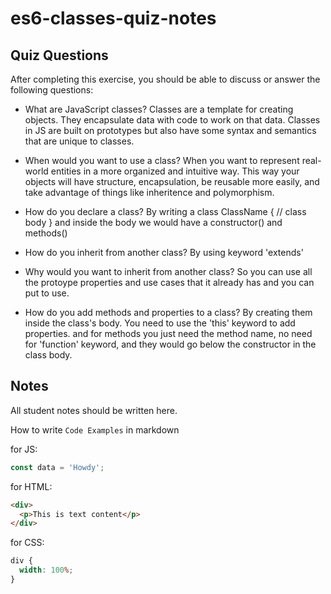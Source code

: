 # es6-classes-quiz-notes

## Quiz Questions

After completing this exercise, you should be able to discuss or answer the following questions:

- What are JavaScript classes?
  Classes are a template for creating objects. They encapsulate data with code to work on that data. Classes in JS are built on prototypes but also have some syntax and semantics that are unique to classes.

- When would you want to use a class?
  When you want to represent real-world entities in a more organized and intuitive way. This way your objects will have structure, encapsulation, be reusable more easily, and take advantage of things like inheritence and polymorphism.

- How do you declare a class?
  By writing a class ClassName {
  // class body
  } and inside the body we would have a constructor() and methods()

- How do you inherit from another class?
  By using keyword 'extends'

- Why would you want to inherit from another class?
  So you can use all the protoype properties and use cases that it already has and you can put to use.

- How do you add methods and properties to a class?
  By creating them inside the class's body. You need to use the 'this' keyword to add properties. and for methods you just need the method name, no need for 'function' keyword, and they would go below the constructor in the class body.

## Notes

All student notes should be written here.

How to write `Code Examples` in markdown

for JS:

```javascript
const data = 'Howdy';
```

for HTML:

```html
<div>
  <p>This is text content</p>
</div>
```

for CSS:

```css
div {
  width: 100%;
}
```
